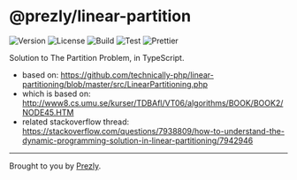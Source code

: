 # @prezly/linear-partition

![Version](https://img.shields.io/npm/v/@prezly/linear-partition)
![License](https://img.shields.io/npm/l/@prezly/linear-partition)
![Build](https://github.com/prezly/linear-partitioning/workflows/Build/badge.svg)
![Test](https://github.com/prezly/linear-partitioning/workflows/Test/badge.svg)
![Prettier](https://github.com/prezly/linear-partitioning/workflows/Prettier/badge.svg)

Solution to The Partition Problem, in TypeScript.

- based on: https://github.com/technically-php/linear-partitioning/blob/master/src/LinearPartitioning.php
- which is based on: http://www8.cs.umu.se/kurser/TDBAfl/VT06/algorithms/BOOK/BOOK2/NODE45.HTM
- related stackoverflow thread: https://stackoverflow.com/questions/7938809/how-to-understand-the-dynamic-programming-solution-in-linear-partitioning/7942946

----

Brought to you by [Prezly](https://www.prezly.com/?utm_source=github&utm_campaign=@prezly/linear-partitioning).
